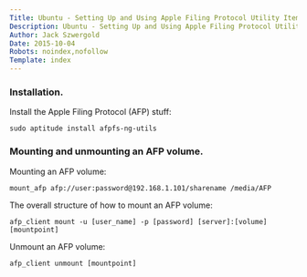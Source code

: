 ```yaml
---
Title: Ubuntu - Setting Up and Using Apple Filing Protocol Utility Items
Description: Ubuntu - Setting Up and Using Apple Filing Protocol Utility Items
Author: Jack Szwergold
Date: 2015-10-04
Robots: noindex,nofollow
Template: index
---
```


### Installation.

Install the Apple Filing Protocol (AFP) stuff:

    sudo aptitude install afpfs-ng-utils

### Mounting and unmounting an AFP volume.

Mounting an AFP volume:

    mount_afp afp://user:password@192.168.1.101/sharename /media/AFP

The overall structure of how to mount an AFP volume:

    afp_client mount -u [user_name] -p [password] [server]:[volume] [mountpoint]

Unmount an AFP volume:

    afp_client unmount [mountpoint]
